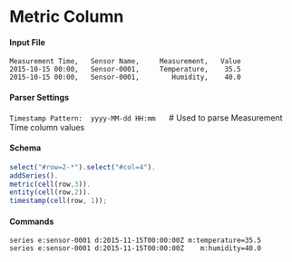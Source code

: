 # Metric Column

#### Input File

```csv
Measurement Time,   Sensor Name,     Measurement,   Value
2015-10-15 00:00,   Sensor-0001,     Temperature,    35.5
2015-10-15 00:00,   Sensor-0001,        Humidity,    40.0
```

#### Parser Settings

`Timestamp Pattern:  yyyy-MM-dd HH:mm`      # Used to parse Measurement Time column values

#### Schema

```javascript
select("#row=2-*").select("#col=4").
addSeries().
metric(cell(row,3)).
entity(cell(row,2)).
timestamp(cell(row, 1));
```

#### Commands

```ls
series e:sensor-0001 d:2015-11-15T00:00:00Z m:temperature=35.5
series e:sensor-0001 d:2015-11-15T00:00:00Z    m:humidity=40.0
```


